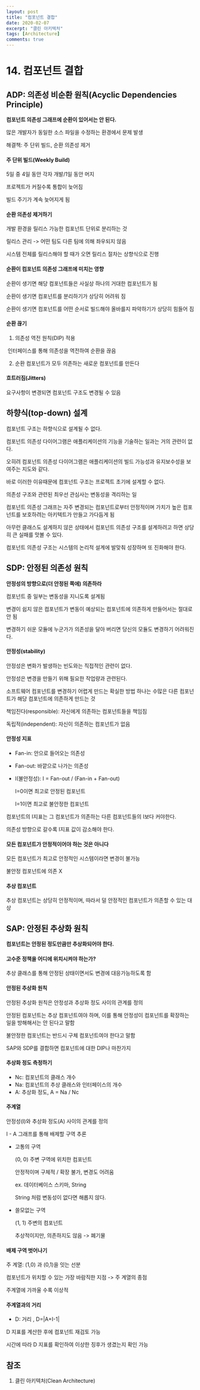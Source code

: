 ```yaml
---
layout: post
title: "컴포넌트 결합"
date: 2020-02-07
excerpt: "클린 아키텍처"
tags: [Architecture]
comments: true
---
```


# 14. 컴포넌트 결합

## ADP: 의존성 비순환 원칙(Acyclic Dependencies Principle)

**컴포넌트 의존성 그래프에 순환이 있어서는 안 된다.**

많은 개발자가 동일한 소스 파일을 수정하는 환경에서 문제 발생

해결책: 주 단위 빌드, 순환 의존성 제거

#### 주 단위 빌드(Weekly Build)

5일 중 4일 동안 각자 개발/1일 동안 머지

프로젝트가 커질수록 통합이 늦어짐

빌드 주기가 계속 늦어지게 됨

#### 순환 의존성 제거하기

개발 환경을 릴리스 가능한 컴포넌트 단위로 분리하는 것

릴리스 관리 -> 어떤 팀도 다른 팀에 의해 좌우되지 않음

시스템 전체를 릴리스해야 할 때가 오면 릴리스 절차는 상향식으로 진행

#### 순환이 컴포넌트 의존성 그래프에 미치는 영향

순환이 생기면 해당 컴포넌트들은 사실상 하나의 거대한 컴포넌트가 됨

순환이 생기면 컴포넌트를 분리하기가 상당히 어려워 짐

순환이 생기면 컴포넌트를 어떤 순서로 빌드해야 올바를지 파악하기가 상당히 힘들어 짐

#### 순환 끊기

1. 의존성 역전 원칙(DIP) 적용

​		인터페이스를 통해 의존성을 역전하여 순환을 끊음

2. 순환 컴포넌트가 모두 의존하는 새로운 컴포넌트를 만든다

#### 흐트러짐(Jitters)

요구사항이 변경되면 컴포넌트 구조도 변경될 수 있음

## 하향식(top-down) 설계

컴포넌트 구조는 하향식으로 설계될 수 없다.

컴포넌트 의존성 다이어그램은 애플리케이션의 기능을 기술하는 일과는 거의 관련이 없다.

오히려 컴포넌트 의존성 다이어그램은 애플리케이션의 빌드 가능성과 유지보수성을 보여주는 지도와 같다.

바로 이러한 이유때문에 컴포넌트 구조는 프로젝트 초기에 설계할 수 없다.



의존성 구조와 관련된 최우선 관심사는 변동성을 격리하는 일

컴포넌트 의존성 그래프는 자주 변경되는 컴포넌트로부터 안정적이며 가치가 높은 컴포넌트를 보호하려는 아키텍트가 만들고 가다듬게 됨



아무런 클래스도 설계하지 않은 상태에서 컴포넌트 의존성 구조를 설계하려고 하면 상당히 큰 실패를 맛볼 수 있다.

컴포넌트 의존성 구조는 시스템의 논리적 설계에 발맞춰 성장하며 또 진화해야 한다.

## SDP: 안정된 의존성 원칙

**안정성의 방향으로(더 안정된 쪽에) 의존하라**



컴포넌트 중 일부는 변동성을 지니도록 설계됨

변경이 쉽지 않은 컴포넌트가 변동이 예상되는 컴포넌트에 의존하게 만들어서는 절대로 안 됨

변경하기 쉬운 모듈에 누군가가 의존성을 달아 버리면 당신의 모듈도 변경하기 어려워진다.

#### 안정성(stability)

안정성은 변화가 발생하는 빈도와는 직접적인 관련이 없다.

안정성은 변경을 만들기 위해 필요한 작업량과 관련된다.

소프트웨어 컴포넌트를 변경하기 어렵게 만드는 확실한 방법 하나는 수많은 다른 컴포넌트가 해당 컴포넌트에 의존하게 만드는 것

책임진다(responsible): 자신에게 의존하는 컴포넌트들을 책임짐

독립적(independent): 자신이 의존하는 컴포넌트가 없음

#### 안정성 지표

- Fan-in: 안으로 들어오는 의존성

- Fan-out: 바깥으로 나가는 의존성

- I(불안정성): I = Fan-out / (Fan-in + Fan-out)

  I=0이면 최고로 안정된 컴포넌트

  I=1이면 최고로 불안정한 컴포넌트



컴포넌트의 I지표는 그 컴포넌트가 의존하는 다른 컴포넌트들의 I보다 커야한다.

의존성 방향으로 갈수록 I지표 값이 감소해야 한다.

#### 모든 컴포넌트가 안정적이어야 하는 것은 아니다

모든 컴포넌트가 최고로 안정적인 시스템이라면 변경이 불가능

불안정 컴포넌트에 의존 X

#### 추상 컴포넌트

추상 컴포넌트는 상당히 안정적이며, 따라서 덜 안정적인 컴포넌트가 의존할 수 있는 대상

## SAP: 안정된 추상화 원칙

**컴포넌트는 안정된 정도만큼만 추상화되어야 한다.**

#### 고수준 정책을 어디에 위치시켜야 하는가?

추상 클래스를 통해 안정된 상태이면서도 변경에 대응가능하도록 함

#### 안정된 추상화 원칙

안정된 추상화 원칙은 안정성과 추상화 정도 사이의 관계를 정의

안정된 컴포넌트는 추상 컴포넌트여야 하며, 이를 통해 안정성이 컴포넌트를 확장하는 일을 방해해서는 안 된다고 말함

불안정한 컴포넌트는 반드시 구체 컴포넌트여야 한다고 말함

SAP와 SDP를 결합하면 컴포넌트에 대한 DIP나 마찬가지

#### 추상화 정도 측정하기

- Nc: 컴포넌트의 클래스 개수
- Na: 컴포넌트의 추상 클래스와 인터페이스의 개수
- A: 추상화 정도, A = Na / Nc

#### 주계열

안정성(I)와 추상화 정도(A) 사이의 관계를 정의

I - A 그래프를 통해 배제할 구역 추론

- 고통의 구역

  (0, 0) 주변 구역에 위치한 컴포넌트

  안정적이며 구체적 / 확장 불가, 변경도 어려움

  ex. 데이터베이스 스키마, String

  String 처럼 변동성이 없다면 해롭지 않다.

- 쓸모없는 구역

  (1, 1) 주변의 컴포넌트

  추상적이지만, 의존하지도 않음 -> 폐기물

#### 배제 구역 벗어나기

주 계열: (1,0) 과 (0,1)을 잇는 선분

컴포넌트가 위치할 수 있는 가장 바람직한 지점 -> 주 계열의 종점

주계열에 가까울 수록 이상적

#### 주계열과의 거리

- D: 거리 , D=\|A+I-1\|

D 지표를 계산한 후에 컴포넌트 재검토 가능

시간에 따라 D 지표를 확인하여 이상한 징후가 생겼는지 확인 가능

## 참조

1. 클린 아키텍처(Clean Architecture)

